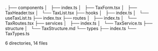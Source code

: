 .
├── components
│   ├── index.ts
│   ├── TaxForm.tsx
│   ├── TaxHeader.tsx
│   └── TaxList.tsx
├── hooks
│   ├── index.ts
│   └── useTaxList.ts
├── index.tsx
├── routes
│   ├── index.ts
│   └── TaxRoutes.tsx
├── services
│   ├── index.ts
│   └── TaxService.ts
├── structure
│   └── TaxStructure.md
└── types
    ├── index.ts
    └── TaxTypes.ts

6 directories, 14 files
